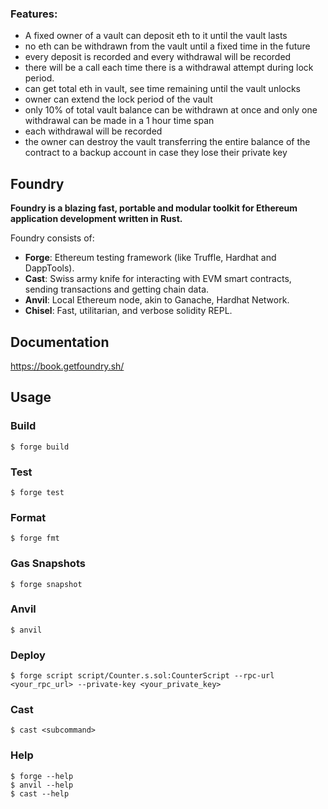 ### Features:
- A fixed owner of a vault can deposit eth to it until the vault lasts
- no eth can be withdrawn from the vault until a fixed time in the future
- every deposit is recorded and every withdrawal will be recorded
- there will be a call each time there is a withdrawal attempt during lock period.
- can get total eth in vault, see time remaining until the vault unlocks
- owner can extend the lock period of the vault
- only 10% of total vault balance can be withdrawn at once and only one withdrawal can be made in a 1 hour time span
- each withdrawal will be recorded
- the owner can destroy the vault transferring the entire balance of the contract to a backup account in case they lose their private key





## Foundry

**Foundry is a blazing fast, portable and modular toolkit for Ethereum application development written in Rust.**

Foundry consists of:

-   **Forge**: Ethereum testing framework (like Truffle, Hardhat and DappTools).
-   **Cast**: Swiss army knife for interacting with EVM smart contracts, sending transactions and getting chain data.
-   **Anvil**: Local Ethereum node, akin to Ganache, Hardhat Network.
-   **Chisel**: Fast, utilitarian, and verbose solidity REPL.

## Documentation

https://book.getfoundry.sh/

## Usage

### Build

```shell
$ forge build
```

### Test

```shell
$ forge test
```

### Format

```shell
$ forge fmt
```

### Gas Snapshots

```shell
$ forge snapshot
```

### Anvil

```shell
$ anvil
```

### Deploy

```shell
$ forge script script/Counter.s.sol:CounterScript --rpc-url <your_rpc_url> --private-key <your_private_key>
```

### Cast

```shell
$ cast <subcommand>
```

### Help

```shell
$ forge --help
$ anvil --help
$ cast --help
```
